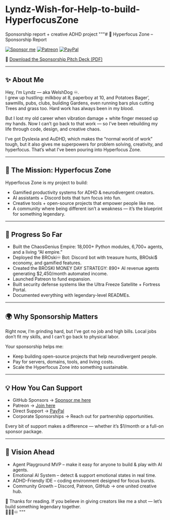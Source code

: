 # Lyndz-Wish-for-Help-to-build-HyperfocusZone
Sponsorship report + creative ADHD project 
"""# 🌌 Hyperfocus Zone – Sponsorship Report

[![Sponsor me](https://img.shields.io/badge/Sponsor-GitHub%20Sponsors-181717?logo=github)](https://github.com/sponsors/welshDog)
[![Patreon](https://img.shields.io/badge/Patreon-Join-orange?logo=patreon)](https://www.patreon.com/c/user?u=29188650)
[![PayPal](https://img.shields.io/badge/Support-PayPal-blue?logo=paypal)](https://www.paypal.com/qrcodes/managed/0f5b941c-f7db-4fb0-ad15-d71284b7bdd7)

📄 [Download the Sponsorship Pitch Deck (PDF)](./HyperfocusZone_Sponsorship_Report.pdf)

---

## ✨ About Me
Hey, I’m Lyndz — aka WelshDog ♾️.  
I grew up hustling: milkboy at 8, paperboy at 10, and Potatoes Bager’, sawmills, pubs, clubs, building Gardens, even running bars plus cutting Trees and grass too. Hard work has always been in my blood.  

But I lost my old career when vibration damage + white finger messed up my hands. Now I can’t go back to that work — so I’ve been rebuilding my life through code, design, and creative chaos.  

I’ve got Dyslexia and AuDHD, which makes the “normal world of work” tough, but it also gives me superpowers for problem solving, creativity, and hyperfocus. That’s what I’ve been pouring into Hyperfocus Zone.

---

## 🚀 The Mission: Hyperfocus Zone
Hyperfocus Zone is my project to build:
- Gamified productivity systems for ADHD & neurodivergent creators.
- AI assistants + Discord bots that turn focus into fun.
- Creative tools + open-source projects that empower people like me.
- A community where being different isn’t a weakness — it’s the blueprint for something legendary.

---

## 🔧 Progress So Far
- Built the ChaosGenius Empire: 18,000+ Python modules, 6,700+ agents, and a living “AI empire.”
- Deployed the BROski♾️ Bot: Discord bot with treasure hunts, BROski$ economy, and gamified features.
- Created the BROSKI MONEY DAY STRATEGY: 890+ AI revenue agents generating $2,450/month automated income.
- Launched Patreon to fund expansion.
- Built security defense systems like the Ultra Freeze Satellite + Fortress Portal.
- Documented everything with legendary-level READMEs.

---

## 🌍 Why Sponsorship Matters
Right now, I’m grinding hard, but I’ve got no job and high bills. Local jobs don’t fit my skills, and I can’t go back to physical labor.  

Your sponsorship helps me:
- Keep building open-source projects that help neurodivergent people.
- Pay for servers, domains, tools, and living costs.
- Scale the Hyperfocus Zone into something sustainable.

---

## 💡 How You Can Support
- GitHub Sponsors → [Sponsor me here](https://github.com/sponsors/welshDog)
- Patreon → [Join here](https://www.patreon.com/c/user?u=29188650)
- Direct Support → [PayPal](https://www.paypal.com/qrcodes/managed/0f5b941c-f7db-4fb0-ad15-d71284b7bdd7)
- Corporate Sponsorships → Reach out for partnership opportunities.

Every bit of support makes a difference — whether it’s $1/month or a full-on sponsor package.

---

## 🌠 Vision Ahead
- Agent Playground MVP – make it easy for anyone to build & play with AI agents.
- Emotional AI System – detect & support emotional states in real time.
- ADHD-Friendly IDE – coding environment designed for focus bursts.
- Community Growth – Discord, Patreon, GitHub → one united creative hub.

💜 Thanks for reading. If you believe in giving creators like me a shot — let’s build something legendary together.  
🫶🤝👊♾️
"""
